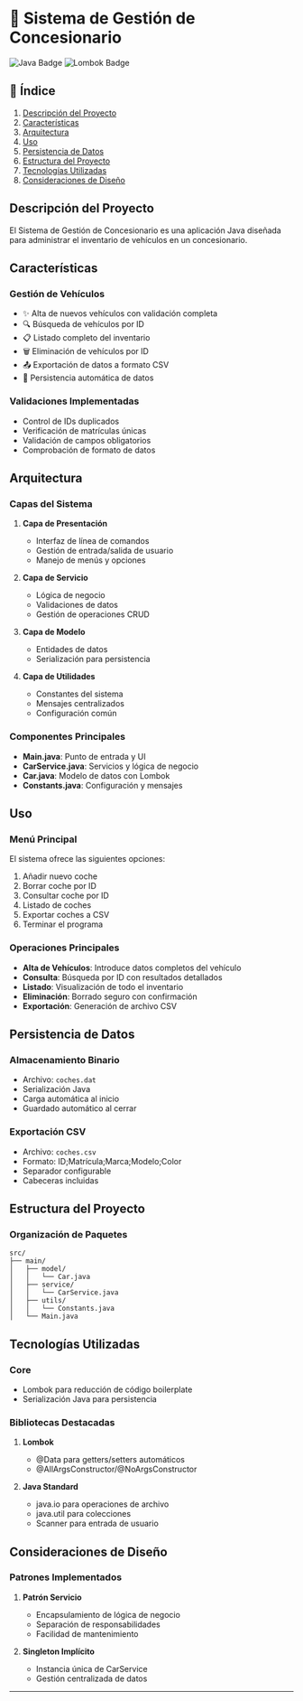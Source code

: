 # 🚗 Sistema de Gestión de Concesionario

![Java Badge](https://img.shields.io/badge/Java-ED8B00?style=for-the-badge&logo=openjdk&logoColor=white)
![Lombok Badge](https://img.shields.io/badge/Lombok-FF0000?style=for-the-badge&logo=lombok&logoColor=white)

## 📑 Índice
1. [Descripción del Proyecto](#descripción-del-proyecto)
2. [Características](#características)
3. [Arquitectura](#arquitectura)
4. [Uso](#uso)
5. [Persistencia de Datos](#persistencia-de-datos)
6. [Estructura del Proyecto](#estructura-del-proyecto)
7. [Tecnologías Utilizadas](#tecnologías-utilizadas)
8. [Consideraciones de Diseño](#consideraciones-de-diseño)

## Descripción del Proyecto
El Sistema de Gestión de Concesionario es una aplicación Java diseñada para administrar el inventario de vehículos en un concesionario.

## Características

### Gestión de Vehículos
- ✨ Alta de nuevos vehículos con validación completa
- 🔍 Búsqueda de vehículos por ID
- 📋 Listado completo del inventario
- 🗑️ Eliminación de vehículos por ID
- 📤 Exportación de datos a formato CSV
- 💾 Persistencia automática de datos

### Validaciones Implementadas
- Control de IDs duplicados
- Verificación de matrículas únicas
- Validación de campos obligatorios
- Comprobación de formato de datos

## Arquitectura

### Capas del Sistema
1. **Capa de Presentación**
    - Interfaz de línea de comandos
    - Gestión de entrada/salida de usuario
    - Manejo de menús y opciones

2. **Capa de Servicio**
    - Lógica de negocio
    - Validaciones de datos
    - Gestión de operaciones CRUD

3. **Capa de Modelo**
    - Entidades de datos
    - Serialización para persistencia

4. **Capa de Utilidades**
    - Constantes del sistema
    - Mensajes centralizados
    - Configuración común

### Componentes Principales
- **Main.java**: Punto de entrada y UI
- **CarService.java**: Servicios y lógica de negocio
- **Car.java**: Modelo de datos con Lombok
- **Constants.java**: Configuración y mensajes


## Uso

### Menú Principal
El sistema ofrece las siguientes opciones:
1. Añadir nuevo coche
2. Borrar coche por ID
3. Consultar coche por ID
4. Listado de coches
5. Exportar coches a CSV
6. Terminar el programa

### Operaciones Principales
- **Alta de Vehículos**: Introduce datos completos del vehículo
- **Consulta**: Búsqueda por ID con resultados detallados
- **Listado**: Visualización de todo el inventario
- **Eliminación**: Borrado seguro con confirmación
- **Exportación**: Generación de archivo CSV

## Persistencia de Datos

### Almacenamiento Binario
- Archivo: `coches.dat`
- Serialización Java
- Carga automática al inicio
- Guardado automático al cerrar

### Exportación CSV
- Archivo: `coches.csv`
- Formato: ID;Matrícula;Marca;Modelo;Color
- Separador configurable
- Cabeceras incluidas

## Estructura del Proyecto

### Organización de Paquetes
```
src/
├── main/
│   ├── model/
│   │   └── Car.java
│   ├── service/
│   │   └── CarService.java
│   ├── utils/
│   │   └── Constants.java
│   └── Main.java
```

## Tecnologías Utilizadas

### Core
- Lombok para reducción de código boilerplate
- Serialización Java para persistencia

### Bibliotecas Destacadas
1. **Lombok**
    - @Data para getters/setters automáticos
    - @AllArgsConstructor/@NoArgsConstructor

2. **Java Standard**
    - java.io para operaciones de archivo
    - java.util para colecciones
    - Scanner para entrada de usuario

## Consideraciones de Diseño

### Patrones Implementados
1. **Patrón Servicio**
    - Encapsulamiento de lógica de negocio
    - Separación de responsabilidades
    - Facilidad de mantenimiento

2. **Singleton Implícito**
    - Instancia única de CarService
    - Gestión centralizada de datos

---